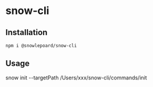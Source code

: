 # snow-cli

## Installation
```
npm i @snowlepoard/snow-cli
```

## Usage

snow init <projectName> --targetPath /Users/xxx/snow-cli/commands/init